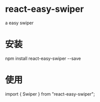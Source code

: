 # react-easy-swiper
 a easy swiper
# 安装
 npm install react-easy-swiper --save
# 使用
 import { Swiper } from "react-easy-swiper";
